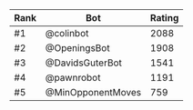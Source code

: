 Rank|Bot|Rating
---|---|---
#1|@colinbot|2088
#2|@OpeningsBot|1908
#3|@DavidsGuterBot|1541
#4|@pawnrobot|1191
#5|@MinOpponentMoves|759
